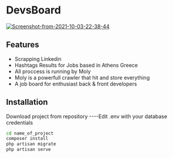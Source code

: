 # DevsBoard

<a href="https://ibb.co/0sTbmqp"><img src="https://i.ibb.co/sWnYbjp/Screenshot-from-2021-10-03-22-38-44.png" alt="Screenshot-from-2021-10-03-22-38-44" border="0"></a>


## Features

- Scrapping Linkedin 
- Hashtags Results for Jobs based in Athens Greece
- All proccess is running by Moly
- Moly is a powerfull crawler that hit and store everything
- A job board for enthusiast back & front developers


## Installation
Download project from repository
----Edit .env with your database credentials
```sh
cd name_of_project
composer install
php artisan migrate
php artisan serve
```
